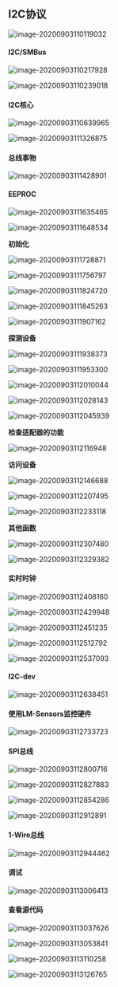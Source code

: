 ## I2C协议

![image-20200903110119032](https://i.loli.net/2021/05/24/JD1VjTWGpaveZ3P.png)



#### I2C/SMBus

![image-20200903110217928](https://i.loli.net/2021/05/24/JCimGIT7qkXbo5D.png)

![image-20200903110239018](https://i.loli.net/2021/05/24/Yx4ghodXIypiHZG.png)



#### I2C核心

![image-20200903110639965](https://i.loli.net/2021/05/24/YcRZbkpPNyB1Erx.png)

![image-20200903111326875](https://i.loli.net/2021/05/24/qpkijESD3mo27ws.png)



#### 总线事物

![image-20200903111428901](https://i.loli.net/2021/05/24/AJf53RQkcTpLF6X.png)



#### EEPROC

![image-20200903111635465](https://i.loli.net/2021/05/24/aROzU3J6bnQIcFZ.png)

![image-20200903111648534](https://i.loli.net/2021/05/24/iBuK2CrFDgmhnNy.png)

**初始化**

![image-20200903111728871](https://i.loli.net/2021/05/24/2phX9SxlkIt3HEY.png)

![image-20200903111756797](https://i.loli.net/2021/05/24/r6stXkuClGDRpxE.png)

![image-20200903111824720](https://i.loli.net/2021/05/24/ZlJyDcjuLXT9VPn.png)

![image-20200903111845263](https://i.loli.net/2021/05/24/iewgzYEkuNALnHI.png)

![image-20200903111907162](https://i.loli.net/2021/05/24/n5b73HKC8uecOlB.png)

**探测设备**

![image-20200903111938373](https://i.loli.net/2021/05/24/NY7gSU4MsPT6Dbc.png)

![image-20200903111953300](https://i.loli.net/2021/05/24/5uLI3JzYkOPFrU1.png)

![image-20200903112010044](https://i.loli.net/2021/05/24/dGqTgXFx5YSkKp7.png)

![image-20200903112028143](https://i.loli.net/2021/05/24/uLnUExZIqHzOXMR.png)

![image-20200903112045939](https://i.loli.net/2021/05/24/HBRYAyoOe2t5m8l.png)

**检查适配器的功能**

![image-20200903112116948](https://i.loli.net/2021/05/24/F3ldIoakPqUKRtT.png)

**访问设备**

![image-20200903112146688](https://i.loli.net/2021/05/24/vp1cFz3GoANq8nx.png)

![image-20200903112207495](https://i.loli.net/2021/05/24/TnzhrLy5COBRwjb.png)

![image-20200903112233118](https://i.loli.net/2021/05/24/zuhTd5JiyGkEtas.png)

**其他函数**

![image-20200903112307480](https://i.loli.net/2021/05/24/8opXMFPVhfeUm1N.png)

![image-20200903112329382](https://i.loli.net/2021/05/24/tZ7oPzQEaHDmgLV.png)



#### 实时时钟

![image-20200903112408160](https://i.loli.net/2021/05/24/Vk1NED3thT4FORM.png)

![image-20200903112429948](https://i.loli.net/2021/05/24/X4KVMPcHWh6g2Cd.png)

![image-20200903112451235](https://i.loli.net/2021/05/24/MqnKSjTGzgOvcWE.png)

![image-20200903112512792](https://i.loli.net/2021/05/24/u4Zv27heNAnixY5.png)

![image-20200903112537093](https://i.loli.net/2021/05/24/DTEpcSXulgkIOxs.png)



#### I2C-dev

![image-20200903112638451](https://i.loli.net/2021/05/24/1fM4vjq2LxDPTsE.png)



#### 使用LM-Sensors监控硬件

![image-20200903112733723](https://i.loli.net/2021/05/24/u78CIawgynBf4sK.png)



#### SPI总线

![image-20200903112800716](https://i.loli.net/2021/05/24/jJlnTMOyBULQ4hb.png)

![image-20200903112827883](https://i.loli.net/2021/05/24/eSZ6kl478mzriJ5.png)

![image-20200903112854286](https://i.loli.net/2021/05/24/zywYMRLr1IcnkuF.png)

![image-20200903112912891](https://i.loli.net/2021/05/24/62cZCtXP4NkIdun.png)



#### 1-Wire总线

![image-20200903112944462](https://i.loli.net/2021/05/24/IWguFD46ALxir2S.png)



#### 调试

![image-20200903113006413](https://i.loli.net/2021/05/24/Ymbsn7WeLkd8iQC.png)



#### 查看源代码

![image-20200903113037626](https://i.loli.net/2021/05/24/xHIcF2Swn5yXzKe.png)

![image-20200903113053841](https://i.loli.net/2021/05/24/u5Qj9SIFHflRphG.png)

![image-20200903113110258](https://i.loli.net/2021/05/24/HwNn69m2WuOfArV.png)

![image-20200903113126765](https://i.loli.net/2021/05/24/uRsrN5XfZ6SlJcx.png)